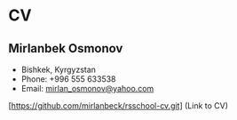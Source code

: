 # CV

## Mirlanbek Osmonov

- Bishkek, Kyrgyzstan
- Phone: +996 555 633538
- Email: mirlan_osmonov@yahoo.com

[https://github.com/mirlanbeck/rsschool-cv.git] (Link to CV)

